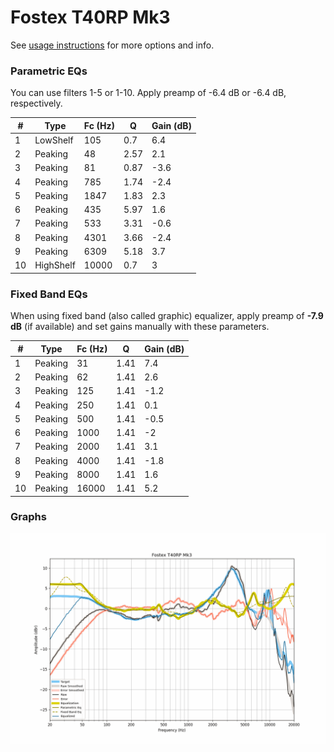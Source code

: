 # Fostex T40RP Mk3
See [usage instructions](https://github.com/jaakkopasanen/AutoEq#usage) for more options and info.

### Parametric EQs
You can use filters 1-5 or 1-10. Apply preamp of -6.4 dB or -6.4 dB, respectively.

|   # | Type      |   Fc (Hz) |    Q |   Gain (dB) |
|-----|-----------|-----------|------|-------------|
|   1 | LowShelf  |       105 | 0.7  |         6.4 |
|   2 | Peaking   |        48 | 2.57 |         2.1 |
|   3 | Peaking   |        81 | 0.87 |        -3.6 |
|   4 | Peaking   |       785 | 1.74 |        -2.4 |
|   5 | Peaking   |      1847 | 1.83 |         2.3 |
|   6 | Peaking   |       435 | 5.97 |         1.6 |
|   7 | Peaking   |       533 | 3.31 |        -0.6 |
|   8 | Peaking   |      4301 | 3.66 |        -2.4 |
|   9 | Peaking   |      6309 | 5.18 |         3.7 |
|  10 | HighShelf |     10000 | 0.7  |         3   |

### Fixed Band EQs
When using fixed band (also called graphic) equalizer, apply preamp of **-7.9 dB** (if available) and set gains manually with these parameters.

|   # | Type    |   Fc (Hz) |    Q |   Gain (dB) |
|-----|---------|-----------|------|-------------|
|   1 | Peaking |        31 | 1.41 |         7.4 |
|   2 | Peaking |        62 | 1.41 |         2.6 |
|   3 | Peaking |       125 | 1.41 |        -1.2 |
|   4 | Peaking |       250 | 1.41 |         0.1 |
|   5 | Peaking |       500 | 1.41 |        -0.5 |
|   6 | Peaking |      1000 | 1.41 |        -2   |
|   7 | Peaking |      2000 | 1.41 |         3.1 |
|   8 | Peaking |      4000 | 1.41 |        -1.8 |
|   9 | Peaking |      8000 | 1.41 |         1.6 |
|  10 | Peaking |     16000 | 1.41 |         5.2 |

### Graphs
![](./Fostex%20T40RP%20Mk3.png)
